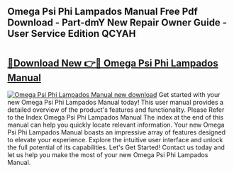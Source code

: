 ## Omega Psi Phi Lampados Manual Free Pdf Download - Part-dmY New Repair Owner Guide - User Service Edition QCYAH

# <h2><a href="http://bc6199.oget.top/?id=Omega+Psi+Phi+Lampados+Manual">🔗Download New 👉🔴 Omega Psi Phi Lampados Manual</a></h2>

[![Omega Psi Phi Lampados Manual new download](https://i.imgur.com/5g1atiW.png)](http://bc6199.oget.top/?id=Omega+Psi+Phi+Lampados+Manual)
Get started with your new Omega Psi Phi Lampados Manual today! This user manual provides a detailed overview of the product's features and functionality. Please Refer to the Index Omega Psi Phi Lampados Manual The index at the end of this manual can help you quickly locate relevant information. Your new Omega Psi Phi Lampados Manual boasts an impressive array of features designed to elevate your experience. Explore the intuitive user interface and unlock the full potential of its capabilities. Let's Get Started! Contact us today and let us help you make the most of your new Omega Psi Phi Lampados Manual.
